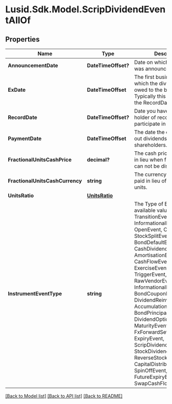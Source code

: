 # Lusid.Sdk.Model.ScripDividendEventAllOf

## Properties

Name | Type | Description | Notes
------------ | ------------- | ------------- | -------------
**AnnouncementDate** | **DateTimeOffset?** | Date on which the dividend was announced / declared. | [optional] 
**ExDate** | **DateTimeOffset** | The first business day on which the dividend is not owed to the buying party.  Typically this is T-1 from the RecordDate. | 
**RecordDate** | **DateTimeOffset?** | Date you have to be the holder of record in order to participate in the tender. | [optional] 
**PaymentDate** | **DateTimeOffset** | The date the company pays out dividends to shareholders. | 
**FractionalUnitsCashPrice** | **decimal?** | The cash price per unit paid in lieu when fractional units can not be distributed. | [optional] 
**FractionalUnitsCashCurrency** | **string** | The currency of the cash paid in lieu of fractional units. | [optional] 
**UnitsRatio** | [**UnitsRatio**](UnitsRatio.md) |  | 
**InstrumentEventType** | **string** | The Type of Event. The available values are: TransitionEvent, InformationalEvent, OpenEvent, CloseEvent, StockSplitEvent, BondDefaultEvent, CashDividendEvent, AmortisationEvent, CashFlowEvent, ExerciseEvent, ResetEvent, TriggerEvent, RawVendorEvent, InformationalErrorEvent, BondCouponEvent, DividendReinvestmentEvent, AccumulationEvent, BondPrincipalEvent, DividendOptionEvent, MaturityEvent, FxForwardSettlementEvent, ExpiryEvent, ScripDividendEvent, StockDividendEvent, ReverseStockSplitEvent, CapitalDistributionEvent, SpinOffEvent, MergerEvent, FutureExpiryEvent, SwapCashFlowEvent | 

[[Back to Model list]](../README.md#documentation-for-models) [[Back to API list]](../README.md#documentation-for-api-endpoints) [[Back to README]](../README.md)

